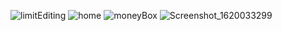 ![limitEditing](https://user-images.githubusercontent.com/46884264/116866399-9691ca80-ac20-11eb-82a5-18eaa3ab2f57.png)
![home](https://user-images.githubusercontent.com/46884264/116866409-98f42480-ac20-11eb-83c7-dc802924d49e.png)
![moneyBox](https://user-images.githubusercontent.com/46884264/116866417-9b567e80-ac20-11eb-95b4-f0e3489c0362.png)
![Screenshot_1620033299](https://user-images.githubusercontent.com/46884264/116866341-7c57ec80-ac20-11eb-8750-73ccb4f95dcd.png)

